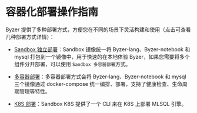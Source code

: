 # 容器化部署操作指南

Byzer 提供了多种部署方式，方便您在不同的场景下灵活构建和使用（点击可查看几种部署方式详情）：

  - [Sandbox 独立部署](containerized_deployment/sandbox-standalone.md)：Sandbox 镜像统一将 Byzer-lang、Byzer-notebook 和 mysql 打包到一个镜像中，用于快速的在本地体验 Byzer，如果您需要将多个组件分开部署，可以使用 `Sandbox 多容器部署`方式。

  - [多容器部署](containerized_deployment/muti-continer.md)：多容器部署方式会将 Byzer-lang、Byzer-notebook 和 mysql 三个镜像通过 docker-compose 统一编排、部署，支持了健康检查、生命周期管理等特性。

  - [K8S 部署](containerized_deployment/K8S-deployment.md)：Sandbox K8S 提供了一个 CLI 来在 K8S 上部署 MLSQL 引擎。
